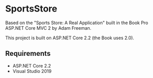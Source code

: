 # SportsStore

Based on the "Sports Store: A Real Application" built in the Book Pro ASP.NET Core MVC 2 by Adam Freeman.

This project is built on ASP.NET Core 2.2 (the Book uses 2.0).

## Requirements

- ASP.NET Core 2.2
- Visual Studio 2019
